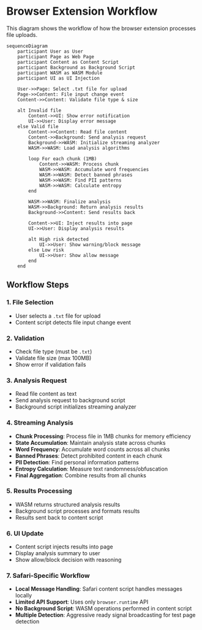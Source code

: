 # Browser Extension Workflow

This diagram shows the workflow of how the browser extension processes file uploads.

```mermaid
sequenceDiagram
    participant User as User
    participant Page as Web Page
    participant Content as Content Script
    participant Background as Background Script
    participant WASM as WASM Module
    participant UI as UI Injection

    User->>Page: Select .txt file for upload
    Page->>Content: File input change event
    Content->>Content: Validate file type & size
    
    alt Invalid file
        Content->>UI: Show error notification
        UI->>User: Display error message
    else Valid file
        Content->>Content: Read file content
        Content->>Background: Send analysis request
        Background->>WASM: Initialize streaming analyzer
        WASM->>WASM: Load analysis algorithms
        
        loop For each chunk (1MB)
            Content->>WASM: Process chunk
            WASM->>WASM: Accumulate word frequencies
            WASM->>WASM: Detect banned phrases
            WASM->>WASM: Find PII patterns
            WASM->>WASM: Calculate entropy
        end
        
        WASM->>WASM: Finalize analysis
        WASM->>Background: Return analysis results
        Background->>Content: Send results back
        
        Content->>UI: Inject results into page
        UI->>User: Display analysis results
        
        alt High risk detected
            UI->>User: Show warning/block message
        else Low risk
            UI->>User: Show allow message
        end
    end
```

## Workflow Steps

### **1. File Selection**
- User selects a `.txt` file for upload
- Content script detects file input change event

### **2. Validation**
- Check file type (must be `.txt`)
- Validate file size (max 100MB)
- Show error if validation fails

### **3. Analysis Request**
- Read file content as text
- Send analysis request to background script
- Background script initializes streaming analyzer

### **4. Streaming Analysis**
- **Chunk Processing**: Process file in 1MB chunks for memory efficiency
- **State Accumulation**: Maintain analysis state across chunks
- **Word Frequency**: Accumulate word counts across all chunks
- **Banned Phrases**: Detect prohibited content in each chunk
- **PII Detection**: Find personal information patterns
- **Entropy Calculation**: Measure text randomness/obfuscation
- **Final Aggregation**: Combine results from all chunks

### **5. Results Processing**
- WASM returns structured analysis results
- Background script processes and formats results
- Results sent back to content script

### **6. UI Update**
- Content script injects results into page
- Display analysis summary to user
- Show allow/block decision with reasoning

### **7. Safari-Specific Workflow**
- **Local Message Handling**: Safari content script handles messages locally
- **Limited API Support**: Uses only `browser.runtime` API
- **No Background Script**: WASM operations performed in content script
- **Multiple Detection**: Aggressive ready signal broadcasting for test page detection

